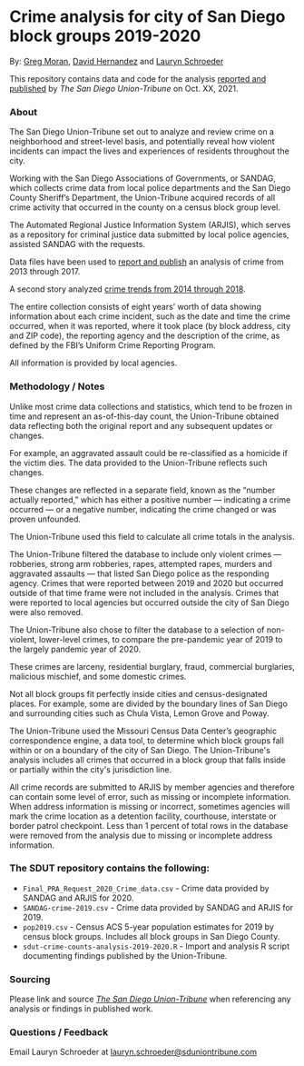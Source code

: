 # Crime analysis for city of San Diego block groups 2019-2020
By: [Greg Moran](https://www.sandiegouniontribune.com/sdut-greg-moran-staff.html), [David Hernandez](https://www.sandiegouniontribune.com/sdut-david-hernandez-staff.html) and [Lauryn Schroeder](https://www.sandiegouniontribune.com/sdut-lauryn-schroeder-staff.html)

This repository contains data and code for the analysis [reported and published](XXXXX) by *The San Diego Union-Tribune* on Oct. XX, 2021.

### About

The San Diego Union-Tribune set out to analyze and review crime on a neighborhood and street-level basis, and potentially reveal how violent incidents can impact the lives and experiences of residents throughout the city.

Working with the San Diego Associations of Governments, or SANDAG, which collects crime data from local police departments and the San Diego County Sheriff’s Department, the Union-Tribune acquired records of all crime activity that occurred in the county on a census block group level.

The Automated Regional Justice Information System (ARJIS), which serves as a repository for criminal justice data submitted by local police agencies, assisted SANDAG with the requests.

Data files have been used to [report and publish](https://www.sandiegouniontribune.com/story/2019-03-28/crime-counts-as-crime-falls-to-record-lows-some-neighborhoods-are-left-behind) an analysis of crime from 2013 through 2017.

A second story analyzed [crime trends from 2014 through 2018](https://www.sandiegouniontribune.com/news/public-safety/story/2019-06-05/more-city-neighborhoods-see-increase-in-violent-crimes-new-data-analysis-shows).

The entire collection consists of eight years’ worth of data showing information about each crime incident, such as the date and time the crime occurred, when it was reported, where it took place (by block address, city and ZIP code), the reporting agency and the description of the crime, as defined by the FBI’s Uniform Crime Reporting Program.

All information is provided by local agencies.

### Methodology / Notes

Unlike most crime data collections and statistics, which tend to be frozen in time and represent an as-of-this-day count, the Union-Tribune obtained data reflecting both the original report and any subsequent updates or changes.

For example, an aggravated assault could be re-classified as a homicide if the victim dies. The data provided to the Union-Tribune reflects such changes.

These changes are reflected in a separate field, known as the “number actually reported,” which has either a positive number — indicating a crime occurred — or a negative number, indicating the crime changed or was proven unfounded.

The Union-Tribune used this field to calculate all crime totals in the analysis.

The Union-Tribune filtered the database to include only violent crimes — robberies, strong arm robberies, rapes, attempted rapes, murders and aggravated assaults — that listed San Diego police as the responding agency. Crimes that were reported between 2019 and 2020 but occurred outside of that time frame were not included in the analysis. Crimes that were reported to local agencies but occurred outside the city of San Diego were also removed.

The Union-Tribune also chose to filter the database to a selection of non-violent, lower-level crimes, to compare the pre-pandemic year of 2019 to the largely pandemic year of 2020.

These crimes are larceny, residential burglary, fraud, commercial burglaries, malicious mischief, and some domestic crimes.

Not all block groups fit perfectly inside cities and census-designated places. For example, some are divided by the boundary lines of San Diego and surrounding cities such as Chula Vista, Lemon Grove and Poway.

The Union-Tribune used the Missouri Census Data Center’s geographic correspondence engine, a data tool, to determine which block groups fall within or on a boundary of the city of San Diego. The Union-Tribune's analysis includes all crimes that occurred in a block group that falls inside or partially within the city's jurisdiction line.

All crime records are submitted to ARJIS by member agencies and therefore can contain some level of error, such as missing or incomplete information. When address information is missing or incorrect, sometimes agencies will mark the crime location as a detention facility, courthouse, interstate or border patrol checkpoint. Less than 1 percent of total rows in the database were removed from the analysis due to missing or incomplete address information.

### The SDUT repository contains the following:

- `Final_PRA_Request_2020_Crime_data.csv` - Crime data provided by SANDAG and ARJIS for 2020.
- `SANDAG-crime-2019.csv` - Crime data provided by SANDAG and ARJIS for 2019.
- `pop2019.csv` - Census ACS 5-year population estimates for 2019 by census block groups. Includes all block groups in San Diego County.
- `sdut-crime-counts-analysis-2019-2020.R` - Import and analysis R script documenting findings published by the Union-Tribune.

### Sourcing
Please link and source [*The San Diego Union-Tribune*](https://www.sandiegouniontribune.com/) when referencing any analysis or findings in published work.

### Questions / Feedback

Email Lauryn Schroeder at [lauryn.schroeder@sduniontribune.com](mailto:lauryn.schroeder@sduniontribune.com)
